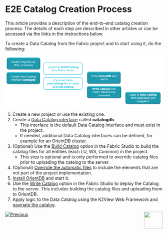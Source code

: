 # E2E Catalog Creation Process

This article provides a description of the end-to-end catalog creation process. The details of each step are described in other articles or can be accessed via the links in the instructions below.

To create a Data Catalog from the Fabric project and to start using it, do the following:

![image](images/33_02_e2e.PNG)

1. Create a new project or use the existing one.
2. Create a [Data Catalog interface](04_data_catalog_interface.md) called **catalogdb**. 
   * This interface is the default Data Catalog interface and must exist in the project. 
   * If needed, additional Data Catalog interfaces can be defined, for example for an OrientDB cluster.
3. (Optional) Use the [Build Catalog](03_build_and_write_catalog.md) option in the Fabric Studio to build the catalog files for all entities (each LU, WS, Common) in the project. 
   * This step is optional and is only performed to override catalog files prior to uploading the catalog to the server.
4. (Optional) [Override the automatic files](06_override_data_catalog.md) to include the elements that are not part of the project implementation.
5. [Install OrientDB](07_OrientDB_setup) and start it.
6. Use the [Write Catalog](03_build_and_write_catalog.md) option in the Fabric Studio to deploy the Catalog to the server. This includes building the catalog files and uploading them to OrientDB. 
7. Apply logic to the Data Catalog using the K2View Web Framework and [navigate the catalog](05_data_catalog_navigation.md).



[![Previous](/articles/images/Previous.png)](01_data_catalog_overview.md)[<img align="right" width="60" height="54" src="/articles/images/Next.png">](03_build_and_write_catalog.md) 

